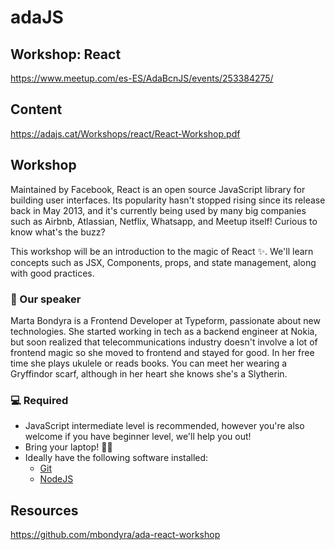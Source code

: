 # adaJS

## Workshop: React
 
https://www.meetup.com/es-ES/AdaBcnJS/events/253384275/

## Content
 
https://adajs.cat/Workshops/react/React-Workshop.pdf

## Workshop

Maintained by Facebook, React is an open source JavaScript library for building user interfaces. Its popularity hasn't stopped rising since its release back in May 2013, and it's currently being used by many big companies such as Airbnb, Atlassian, Netflix, Whatsapp, and Meetup itself! Curious to know what's the buzz?

This workshop will be an introduction to the magic of React ✨. We'll learn concepts such as JSX, Components, props, and state management, along with good practices.

### 🎤 Our speaker

Marta Bondyra is a Frontend Developer at Typeform, passionate about new technologies. She started working in tech as a backend engineer at Nokia, but soon realized that telecommunications industry doesn't involve a lot of frontend magic so she moved to frontend and stayed for good. In her free time she plays ukulele or reads books. You can meet her wearing a Gryffindor scarf, although in her heart she knows she's a Slytherin.

### 💻 Required

- JavaScript intermediate level is recommended, however you're also welcome if you have beginner level, we'll help you out!
- Bring your laptop! 👩‍💻
- Ideally have the following software installed:
  - [Git](https://git-scm.com/downloads)
  - [NodeJS](https://nodejs.org/es/)

## Resources

https://github.com/mbondyra/ada-react-workshop
